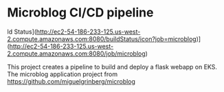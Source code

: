 # Microblog CI/CD pipeline
ld Status](http://ec2-54-186-233-125.us-west-2.compute.amazonaws.com:8080/buildStatus/icon?job=microblog)](http://ec2-54-186-233-125.us-west-2.compute.amazonaws.com:8080/job/microblog)

This project creates a pipeline to build and deploy a flask webapp on EKS. The microblog application project from https://github.com/miguelgrinberg/microblog 
